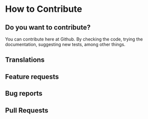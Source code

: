 # How to Contribute

## Do you want to contribute?
You can contribute here at Github. By checking the code, trying the documentation, suggesting new tests, among other things.
## Translations
## Feature requests
## Bug reports
## Pull Requests


